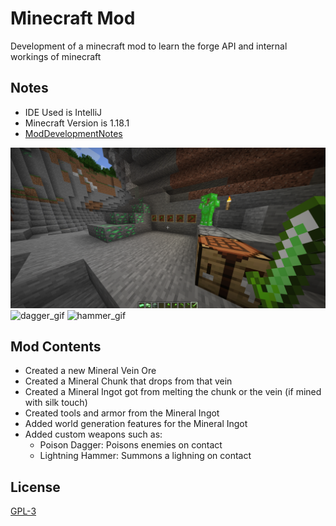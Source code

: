 # Minecraft Mod

Development of a minecraft mod to learn the forge API and internal workings of minecraft

## Notes

- IDE Used is IntelliJ
- Minecraft Version is 1.18.1
- [ModDevelopmentNotes](https://github.com/Polifack/minecraft-mod/blob/main/instructions.txt)


![minerals_screenshot](https://github.com/Polifack/minecraft-mod/blob/main/showcase_files/minerals.png)
![dagger_gif](https://github.com/Polifack/minecraft-mod/blob/main/dagger.png)
![hammer_gif](https://github.com/Polifack/minecraft-mod/blob/main/hammer.png)

## Mod Contents

- Created a new Mineral Vein Ore
- Created a Mineral Chunk that drops from that vein
- Created a Mineral Ingot got from melting the chunk or the vein (if mined with silk touch)
- Created tools and armor from the Mineral Ingot
- Added world generation features for the Mineral Ingot
- Added custom weapons such as:
  - Poison Dagger: Poisons enemies on contact
  - Lightning Hammer: Summons a lighning on contact

## License
[GPL-3](https://www.gnu.org/licenses/gpl-3.0.en.html)
